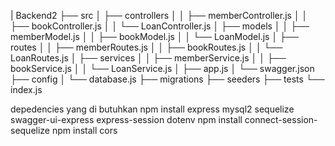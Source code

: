 | Backend2
├── src
│ ├── controllers
│ │ ├── memberController.js
│ │ ├── bookController.js
│ │ └── LoanController.js
│ ├── models
│ │ ├── memberModel.js
│ │ ├── bookModel.js
│ │ └── LoanModel.js
│ ├── routes
│ │ ├── memberRoutes.js
│ │ ├── bookRoutes.js
│ │ └── LoanRoutes.js
│ ├── services
│ │ ├── memberService.js
│ │ ├── bookService.js
│ │ └── LoanService.js
│ ├── app.js
│ └── swagger.json
├── config
│ └── database.js
├── migrations
├── seeders
├── tests
└── index.js

depedencies yang di butuhkan
npm install express mysql2 sequelize swagger-ui-express express-session dotenv
npm install connect-session-sequelize
npm install cors
